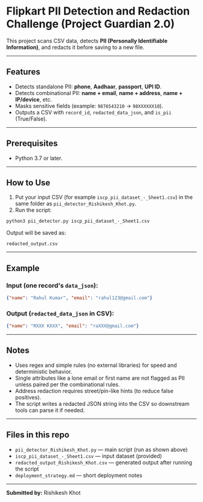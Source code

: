 # Flipkart PII Detection and Redaction Challenge (Project Guardian 2.0)

This project scans CSV data, detects **PII (Personally Identifiable Information)**, and redacts it before saving to a new file.

---

## Features
- Detects standalone PII: **phone**, **Aadhaar**, **passport**, **UPI ID**.  
- Detects combinational PII: **name + email**, **name + address**, **name + IP/device**, etc.  
- Masks sensitive fields (example: `9876543210` → `98XXXXXX10`).  
- Outputs a CSV with `record_id`, `redacted_data_json`, and `is_pii` (True/False).

---

## Prerequisites
- Python 3.7 or later.

---

## How to Use
1. Put your input CSV (for example `iscp_pii_dataset_-_Sheet1.csv`) in the same folder as `pii_detector_Rishikesh_Khot.py`.  
2. Run the script:

```bash
python3 pii_detector.py iscp_pii_dataset_-_Sheet1.csv
````

Output will be saved as:

```
redacted_output.csv
```

---

## Example

### Input (one record's `data_json`):

```json
{"name": "Rahul Kumar", "email": "rahul123@gmail.com"}
```

### Output (`redacted_data_json` in CSV):

```json
{"name": "RXXX KXXX", "email": "raXXX@gmail.com"}
```

---

## Notes

* Uses regex and simple rules (no external libraries) for speed and deterministic behavior.
* Single attributes like a lone email or first name are not flagged as PII unless paired per the combinational rules.
* Address redaction requires street/pin-like hints (to reduce false positives).
* The script writes a redacted JSON string into the CSV so downstream tools can parse it if needed.

---

## Files in this repo

* `pii_detector_Rishikesh_Khot.py` — main script (run as shown above)
* `iscp_pii_dataset_-_Sheet1.csv` — input dataset (provided)
* `redacted_output_Rishikesh_Khot.csv` — generated output after running the script
* `deployment_strategy.md` — short deployment notes

---

**Submitted by:** Rishikesh Khot
